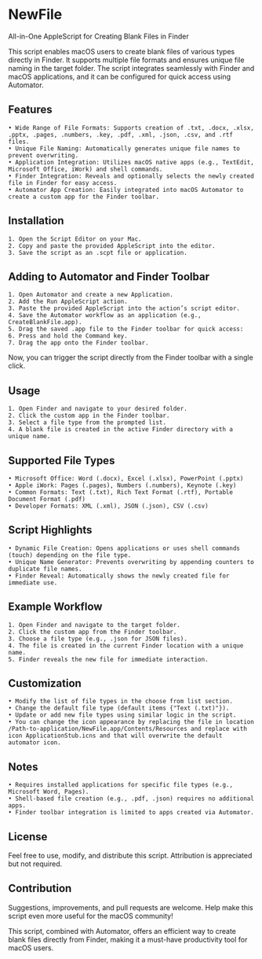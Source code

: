 # NewFile
All-in-One AppleScript for Creating Blank Files in Finder

This script enables macOS users to create blank files of various types directly in Finder. It supports multiple file formats and ensures unique file naming in the target folder. The script integrates seamlessly with Finder and macOS applications, and it can be configured for quick access using Automator.

## Features
	• Wide Range of File Formats: Supports creation of .txt, .docx, .xlsx, .pptx, .pages, .numbers, .key, .pdf, .xml, .json, .csv, and .rtf files.
	• Unique File Naming: Automatically generates unique file names to prevent overwriting.
	• Application Integration: Utilizes macOS native apps (e.g., TextEdit, Microsoft Office, iWork) and shell commands.
	• Finder Integration: Reveals and optionally selects the newly created file in Finder for easy access.
	• Automator App Creation: Easily integrated into macOS Automator to create a custom app for the Finder toolbar.

## Installation
	1. Open the Script Editor on your Mac.
	2. Copy and paste the provided AppleScript into the editor.
	3. Save the script as an .scpt file or application.

## Adding to Automator and Finder Toolbar
	1. Open Automator and create a new Application.
	2. Add the Run AppleScript action.
	3. Paste the provided AppleScript into the action’s script editor.
	4. Save the Automator workflow as an application (e.g., CreateBlankFile.app).
	5. Drag the saved .app file to the Finder toolbar for quick access:
	6. Press and hold the Command key.
	7. Drag the app onto the Finder toolbar.

Now, you can trigger the script directly from the Finder toolbar with a single click.

## Usage
	1. Open Finder and navigate to your desired folder.
	2. Click the custom app in the Finder toolbar.
	3. Select a file type from the prompted list.
	4. A blank file is created in the active Finder directory with a unique name.

## Supported File Types
	• Microsoft Office: Word (.docx), Excel (.xlsx), PowerPoint (.pptx)
	• Apple iWork: Pages (.pages), Numbers (.numbers), Keynote (.key)
	• Common Formats: Text (.txt), Rich Text Format (.rtf), Portable Document Format (.pdf)
	• Developer Formats: XML (.xml), JSON (.json), CSV (.csv)

## Script Highlights
	• Dynamic File Creation: Opens applications or uses shell commands (touch) depending on the file type.
	• Unique Name Generator: Prevents overwriting by appending counters to duplicate file names.
	• Finder Reveal: Automatically shows the newly created file for immediate use.

## Example Workflow
	1. Open Finder and navigate to the target folder.
	2. Click the custom app from the Finder toolbar.
	3. Choose a file type (e.g., .json for JSON files).
	4. The file is created in the current Finder location with a unique name.
	5. Finder reveals the new file for immediate interaction.

## Customization
	• Modify the list of file types in the choose from list section.
	• Change the default file type (default items {"Text (.txt)"}).
	• Update or add new file types using similar logic in the script.
 	• You can change the icon appearance by replacing the file in location /Path-to-application/NewFile.app/Contents/Resources and replace with icon ApplicationStub.icns and that will overwrite the default automator icon.

## Notes
	• Requires installed applications for specific file types (e.g., Microsoft Word, Pages).
	• Shell-based file creation (e.g., .pdf, .json) requires no additional apps.
	• Finder toolbar integration is limited to apps created via Automator.

## License

Feel free to use, modify, and distribute this script. Attribution is appreciated but not required.

## Contribution

Suggestions, improvements, and pull requests are welcome. Help make this script even more useful for the macOS community!

This script, combined with Automator, offers an efficient way to create blank files directly from Finder, making it a must-have productivity tool for macOS users.
